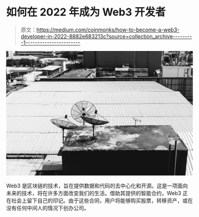 # 如何在 2022 年成为 Web3 开发者

> 原文：<https://medium.com/coinmonks/how-to-become-a-web3-developer-in-2022-8882e683213c?source=collection_archive---------1----------------------->

![](img/7ac9613a444356d99b07ac7e2609c462.png)

Web3 是区块链的技术，旨在提供数据和代码的去中心化和开源。这是一项面向未来的技术，将在许多方面改变我们的生活。借助其提供的智能合约，Web3 正在社会上留下自己的印记。由于这些合同，用户将能够购买股票，转移资产，或在没有任何中间人的情况下创办公司。